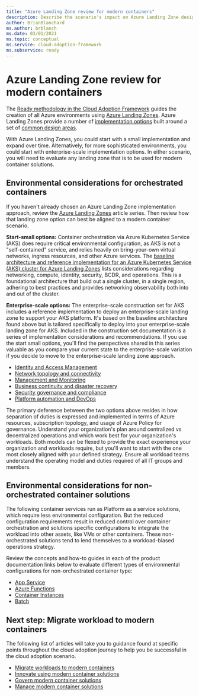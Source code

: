 ```yaml
---
title: "Azure Landing Zone review for modern containers"
description: Describe the scenario's impact on Azure Landing Zone design
author: BrianBlanchard
ms.author: brblanch
ms.date: 03/01/2021
ms.topic: conceptual
ms.service: cloud-adoption-framework
ms.subservice: ready
---
```


# Azure Landing Zone review for modern containers

The [Ready methodology in the Cloud Adoption Framework](../../ready/index.md) guides the creation of all Azure environments using [Azure Landing Zones](../../ready/landing-zone/index.md). Azure Landing Zones provide a number of [implementation options](../../ready/landing-zone/implementation-options.md) built around a set of [common design areas](../../ready/landing-zone/design-areas.md).

With Azure Landing Zones, you could start with a small implementation and expand over time. Alternatively, for more sophisticated environments, you could start with enterprise-scale implementation options. In either scenario, you will need to evaluate any landing zone that is to be used for modern container solutions.

## Environmental considerations for orchestrated containers

If you haven't already chosen an Azure Landing Zone implementation approach, review the [Azure Landing Zones](../../ready/landing-zone/index.md) article series. Then review how that landing zone option can best be aligned to a modern container scenario.

**Start-small options:** Container orchestration via Azure Kubernetes Service (AKS) does require critical environmental configuration, as AKS is not a "self-contained" service, and relies heavily on bring-your-own virtual networks, ingress resources, and other Azure services. The [baseline architecture and reference implementation for an Azure Kubernetes Service (AKS) cluster for Azure Landing Zones](/azure/architecture/reference-architectures/containers/aks/secure-baseline-aks?bc=%2fazure%2fcloud-adoption-framework%2f_bread%2ftoc.json&toc=%2fazure%2fcloud-adoption-framework%2ftoc.json) lists considerations regarding networking, compute, identity, security, BCDR, and operations. This is a foundational architecture that build out a single cluster, in a single region, adhering to best practices and provides networking observability both into and out of the cluster.

**Enterprise-scale options:** The enterprise-scale construction set for AKS includes a reference implementation to deploy an enterprise-scale landing zone to support your AKS platform. It's based on the baseline architecture found above but is tailored specifically to deploy into your enterprise-scale landing zone for AKS. Included in the construction set documentation is a series of implementation considerations and recommendations. If you use the start small options, you'll find the perspectives shared in this series valuable as you compare your current state to the enterprise-scale variation if you decide to move to the enterprise-scale landing zone approach.

- [Identity and Access Management](eslz-identity-and-access-management.md)
- [Network topology and connectivity](eslz-network-topology-and-connectivity.md)
- [Management and Monitoring](eslz-management-and-monitoring.md)
- [Business continuity and disaster recovery](eslz-business-continuity-and-disaster-recovery.md)
- [Security governance and compliance](eslz-security-governance-and-compliance.md)
- [Platform automation and DevOps](eslz-platform-automation-and-devops.md)

The primary deference between the two options above resides in how separation of duties is expressed and implemented in terms of Azure resources, subscription topology, and usage of Azure Policy for governance. Understand your organization's plan around centralized vs decentralized operations and which work best for your organization's workloads. Both models can be flexed to provide the exact experience your organization and workloads require, but you'll want to start with the one most closely aligned with your defined strategy. Ensure all workload teams understand the operating model and duties required of all IT groups and members.

## Environmental considerations for non-orchestrated container solutions

The following container services run as Platform as a service solutions, which require less environmental configuration. But the reduced configuration requirements result in reduced control over container orchestration and solutions specific configurations to integrate the workload into other assets, like VMs or other containers. These non-orchestrated solutions tend to lend themselves to a workload-biased operations strategy.

Review the concepts and how-to guides in each of the product documentation links below to evaluate different types of environmental configurations for non-orchestrated container type:

- [App Service](/azure/app-service/)
- [Azure Functions](/azure/azure-functions/functions-overview)
- [Container Instances](/azure/container-instances/container-instances-overview)
- [Batch](/azure/batch/batch-technical-overview)

## Next step: Migrate workload to modern containers

The following list of articles will take you to guidance found at specific points throughout the cloud adoption journey to help you be successful in the cloud adoption scenario.

- [Migrate workloads to modern containers](./migrate.md)
- [Innovate using modern container solutions](https://docs.microsoft.com/azure/architecture/reference-architectures/containers/aks-start-here?bc=%2fazure%2fcloud-adoption-framework%2f_bread%2ftoc.json&toc=%2fazure%2fcloud-adoption-framework%2ftoc.json)
- [Govern modern container solutions](./govern.md)
- [Manage modern container solutions](./manage.md)
